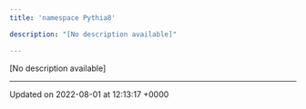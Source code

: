 ```yaml
---
title: 'namespace Pythia8'

description: "[No description available]"

---
```







[No description available]






-------------------------------

Updated on 2022-08-01 at 12:13:17 +0000